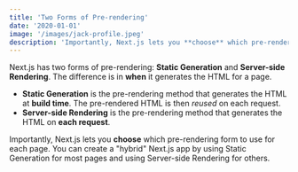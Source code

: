 ```yaml
---
title: 'Two Forms of Pre-rendering'
date: '2020-01-01'
image: '/images/jack-profile.jpeg'
description: 'Importantly, Next.js lets you **choose** which pre-rendering form to use for each page. You can create a "hybrid" Next.js app by using Static Generation for most pages and using Server-side Rendering for others.'
---
```


Next.js has two forms of pre-rendering: **Static Generation** and **Server-side Rendering**. The difference is in **when** it generates the HTML for a page.

- **Static Generation** is the pre-rendering method that generates the HTML at **build time**. The pre-rendered HTML is then _reused_ on each request.
- **Server-side Rendering** is the pre-rendering method that generates the HTML on **each request**.

Importantly, Next.js lets you **choose** which pre-rendering form to use for each page. You can create a "hybrid" Next.js app by using Static Generation for most pages and using Server-side Rendering for others.
